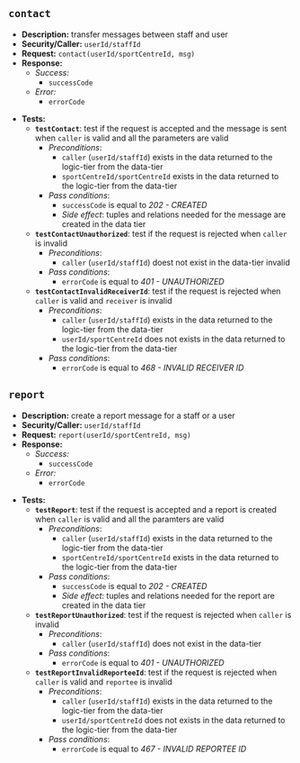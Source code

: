 `contact`
---
- **Description:** transfer messages between staff and user
- **Security/Caller:** `userId/staffId`
- **Request:** `contact(userId/sportCentreId, msg)`
- **Response:**
    + *Success:*
        + `successCode`
    + *Error:*
        + `errorCode`
+ **Tests:**
    + **`testContact`**: test if the request is accepted and the message is sent when `caller` is valid and all the parameters are valid
        + _Preconditions_:
            + `caller` (`userId/staffId`) exists in the data returned to the logic-tier from the data-tier
            + `sportCentreId/sportCentreId` exists in the data returned to the logic-tier from the data-tier
        + _Pass conditions_:
            + `successCode` is equal to *202 - CREATED*
            + *Side effect*:  tuples and relations needed for the message are created in the data tier
    + **`testContactUnauthorized`**: test if the request is rejected when `caller` is invalid
        + _Preconditions_:
            + `caller` (`userId/staffId`) doest not exist in the data-tier invalid
        + _Pass conditions_:
            + `errorCode` is equal to *401 - UNAUTHORIZED*
    + **`testContactInvalidReceiverId`**: test if the request is rejected when `caller` is valid and `receiver` is invalid
        + _Preconditions_:
            + `caller` (`userId/staffId`) exists in the data returned to the logic-tier from the data-tier
            + `userId/sportCentreId` does not exists in the data returned to the logic-tier from the data-tier
        + _Pass conditions_:
            + `errorCode` is equal to *468 - INVALID RECEIVER ID*

`report`
---
- **Description:** create a report message for a staff or a user
- **Security/Caller:** `userId/staffId`
- **Request:** `report(userId/sportCentreId, msg)`
- **Response:**
    + *Success:*
        + `successCode`
    + *Error:*
        + `errorCode`
+ **Tests:**
    + **`testReport`**: test if the request is accepted and a report is created when `caller` is valid and all the paramters are valid
        + _Preconditions_:
            + `caller` (`userId/staffId`) exists in the data returned to the logic-tier from the data-tier
            + `sportCentreId/sportCentreId` exists in the data returned to the logic-tier from the data-tier
        + _Pass conditions_:
            + `successCode` is equal to *202 - CREATED*
            + *Side effect*:  tuples and relations needed for the report are created in the data tier
    + **`testReportUnauthorized`**: test if the request is rejected when `caller` is invalid
        + _Preconditions_:
            + `caller` (`userId/staffId`) does not exist in the data-tier
        + _Pass conditions_:
            + `errorCode` is equal to *401 - UNAUTHORIZED*
    + **`testReportInvalidReporteeId`**: test if the request is rejected when `caller` is valid and `reportee` is invalid
        + _Preconditions_:
            + `caller` (`userId/staffId`) exists in the data returned to the logic-tier from the data-tier
            + `userId/sportCentreId` does not exists in the data returned to the logic-tier from the data-tier
        + _Pass conditions_:
            + `errorCode` is equal to *467 - INVALID REPORTEE ID*
